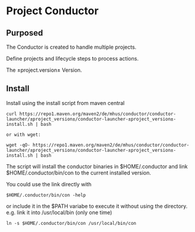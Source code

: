 
# Project Conductor

## Purposed

The Conductor is created to handle multiple projects.

Define projects and lifecycle steps to process actions.

The ±project.version± Version.

## Install

Install using the install script from maven central

```
curl https://repo1.maven.org/maven2/de/mhus/conductor/conductor-launcher/±project_version±/conductor-launcher-±project_version±-install.sh | bash

or with wget:

wget -qO- https://repo1.maven.org/maven2/de/mhus/conductor/conductor-launcher/±project_version±/conductor-launcher-±project_version±-install.sh | bash

```

The script will install the conductor binaries in $HOME/.conductor and link $HOME/.conductor/bin/con to the current installed version.

You could use the link directly with 

```
$HOME/.conductor/bin/con -help
```

or include it in the $PATH variabe to execute it without using the directory. e.g. link it into /usr/local/bin (only one time)

```
ln -s $HOME/.conductor/bin/con /usr/local/bin/con
```

